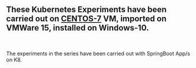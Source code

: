 ## These Kubernetes Experiments have been carried out on [CENTOS-7](https://drive.google.com/open?id=1p8kBqbWW2sp3bV7DoTurr7pTwp4O43AG)  VM, imported on VMWare 15, installed on Windows-10.


<br>

The experiments in the series have been carried out with SpringBoot App/s on K8.
